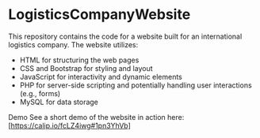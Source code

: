 # LogisticsCompanyWebsite

This repository contains the code for a website built for an international logistics company. The website utilizes:

- HTML for structuring the web pages
- CSS and Bootstrap for styling and layout
- JavaScript for interactivity and dynamic elements
- PHP for server-side scripting and potentially handling user interactions (e.g., forms)
- MySQL for data storage
  
Demo
See a short demo of the website in action here: [https://calip.io/fcLZ4iwg#1pn3YhVb]
